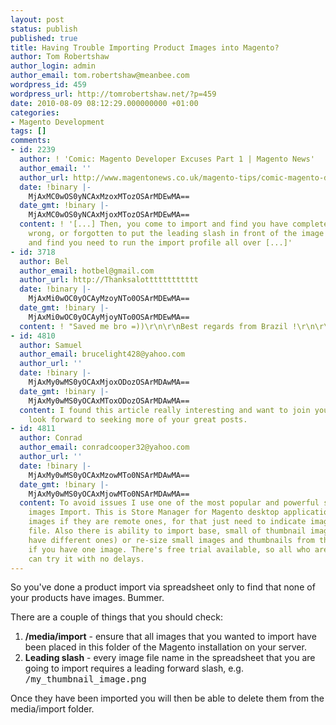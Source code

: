 ```yaml
---
layout: post
status: publish
published: true
title: Having Trouble Importing Product Images into Magento?
author: Tom Robertshaw
author_login: admin
author_email: tom.robertshaw@meanbee.com
wordpress_id: 459
wordpress_url: http://tomrobertshaw.net/?p=459
date: 2010-08-09 08:12:29.000000000 +01:00
categories:
- Magento Development
tags: []
comments:
- id: 2239
  author: ! 'Comic: Magento Developer Excuses Part 1 | Magento News'
  author_email: ''
  author_url: http://www.magentonews.co.uk/magento-tips/comic-magento-developer-excuses-part-1/
  date: !binary |-
    MjAxMC0wOS0yNCAxMzoxMTozOSArMDEwMA==
  date_gmt: !binary |-
    MjAxMC0wOS0yNCAxMjoxMTozOSArMDEwMA==
  content: ! '[...] Then, you come to import and find you have completed a column
    wrong, or forgotten to put the leading slash in front of the image file names
    and find you need to run the import profile all over [...]'
- id: 3718
  author: Bel
  author_email: hotbel@gmail.com
  author_url: http://Thanksalotttttttttttt
  date: !binary |-
    MjAxMi0wOC0yOCAyMzoyNTo0OSArMDEwMA==
  date_gmt: !binary |-
    MjAxMi0wOC0yOCAyMjoyNTo0OSArMDEwMA==
  content: ! "Saved me bro =))\r\n\r\nBest regards from Brazil !\r\n\r\nTkz a lotttt"
- id: 4810
  author: Samuel
  author_email: brucelight428@yahoo.com
  author_url: ''
  date: !binary |-
    MjAxMy0wMS0yOCAxMjoxODozOSArMDAwMA==
  date_gmt: !binary |-
    MjAxMy0wMS0yOCAxMToxODozOSArMDAwMA==
  content: I found this article really interesting and want to join your feed and
    look forward to seeking more of your great posts.
- id: 4811
  author: Conrad
  author_email: conradcooper32@yahoo.com
  author_url: ''
  date: !binary |-
    MjAxMy0wMS0yOCAxMzowMTo0NSArMDAwMA==
  date_gmt: !binary |-
    MjAxMy0wMS0yOCAxMjowMTo0NSArMDAwMA==
  content: To avoid issues I use one of the most popular and powerful software for
    images Import. This is Store Manager for Magento desktop application. It can import
    images if they are remote ones, for that just need to indicate image URL in .csv
    file. Also there is ability to import base, small of thumbnail images (if you
    have different ones) or re-size small images and thumbnails from the main image
    if you have one image. There's free trial available, so all who are interested
    can try it with no delays.
---
```

So you've done a product import via spreadsheet only to find that none of your products have images.  Bummer.

There are a couple of things that you should check:

<ol>
    <li><strong>/media/import</strong> - ensure that all images that you wanted to import have been placed in this folder of the Magento installation on your server.</li> 
    <li><strong>Leading slash</strong> - every image file name in the spreadsheet that you are going to import requires a leading forward slash, e.g. <tt>/my_thumbnail_image.png</tt></li>
</ol>

Once they have been imported you will then be able to delete them from the media/import folder.
